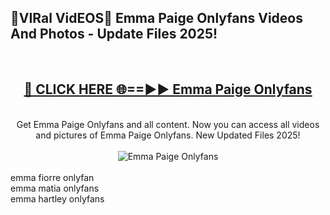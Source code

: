 <h2>🔴VIRal VidEOS🔴 Emma Paige Onlyfans Videos And Photos - Update Files 2025!</h2>
<br>
<div align="center">
<h2><a href="https://virallinks.top/odZfE0" rel="nofollow">🔴 CLICK HERE 🌐==►► Emma Paige Onlyfans</a></h2>
<br>
Get Emma Paige Onlyfans and all content. Now you can access all videos and pictures of Emma Paige Onlyfans. New Updated Files 2025!
<br>
<br>
<a href="https://virallinks.top/odZfE0" rel="nofollow" data-target="animated-image.originalLink"><img src="https://i.imgur.com/dJHk4Zq.gif)" alt="Emma Paige Onlyfans" style="max-width: 100%; display: inline-block;" data-target="animated-image.originalImage"></a>
</div>
<br>
emma fiorre onlyfan<br>
emma matia onlyfans<br>
emma hartley onlyfans